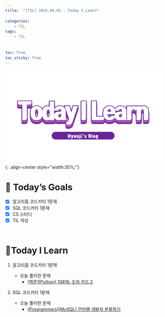```yaml
---
title:  "[TIL] 2025.05.02 - Today I Learn" 

categories: 
    - TIL
tags: 
    - TIL


toc: True
toc_sticky: True
---
```


![TIL](/assets/images/TIL3.png){: .align-center style="width:35%;"}


# 🎯 Today’s Goals
- [x] 알고리즘 코드카타 1문제
- [x] SQL 코드카타 1문제
- [x] CS 스터디
- [x] TIL 작성

<br>

# 👀Today I Learn

1. 알고리즘 코드카타 1문제

   - 오늘 풀이한 문제
     - [[백준][Python] 10816. 숫자 카드 2](https://hzi09.github.io/python_boj/python_10816/)

2. SQL 코드카타 1문제

   - 오늘 풀이한 문제
     - [[Programmers][MySQL] 언어별 개발자 분류하기](https://hzi09.github.io/mysql_programmers/pg_sql_276036/)

